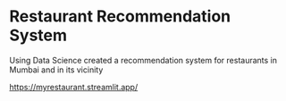 # Restaurant Recommendation System
 Using Data Science created a recommendation system for restaurants in Mumbai and in its vicinity 
 
https://myrestaurant.streamlit.app/
